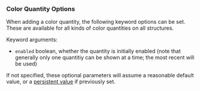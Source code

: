 ### Color Quantity Options
    
When adding a color quantity, the following keyword options can be set. These are available for all kinds of color quantities on all structures.
    
Keyword arguments:

  - `enabled` boolean, whether the quantity is initially enabled (note that generally only one quantitiy can be shown at a time; the most recent will be used)

If not specified, these optional parameters will assume a reasonable default value, or a [persistent value](../../../basics/parameters/#persistent-values) if previously set.
